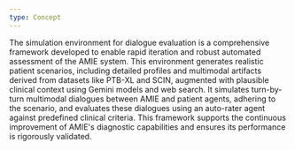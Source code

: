```yaml
---
type: Concept
---
```


The simulation environment for dialogue evaluation is a comprehensive framework developed to enable rapid iteration and robust automated assessment of the AMIE system. This environment generates realistic patient scenarios, including detailed profiles and multimodal artifacts derived from datasets like PTB-XL and SCIN, augmented with plausible clinical context using Gemini models and web search. It simulates turn-by-turn multimodal dialogues between AMIE and patient agents, adhering to the scenario, and evaluates these dialogues using an auto-rater agent against predefined clinical criteria. This framework supports the continuous improvement of AMIE's diagnostic capabilities and ensures its performance is rigorously validated.